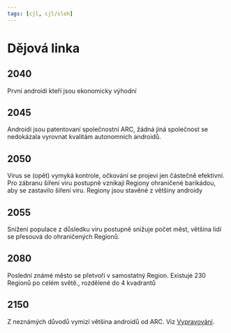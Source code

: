 ```yaml
---
tags: [cjl, cjl/sloh]
---
```

# Dějová linka
## 2040
První androidi kteří jsou ekonomicky výhodní
## 2045
Androidi jsou patentovaní společnostní ARC, žádná jiná společnost se nedokázala vyrovnat kvalitám autonomních androidů.
## 2050
Virus se (opět) vymyká kontrole, očkování se projeví jen částečně efektivní.
Pro zábranu šíření viru postupně vznikají Regiony ohraničené barikádou, aby se zastavilo šíření viru.
Regiony jsou stavěné z většiny androidy
## 2055
Snížení populace z důsledku viru postupně snižuje počet měst, většina lidí se přesouvá do ohraničených Regionů.
## 2080
Poslední známé město se přetvoří v samostatný Region.
Existuje 230 Regionů po celém světě., rozdělené do 4 kvadrantů
## 2150
Z neznámých důvodů vymizí většina androidů od ARC. Viz [Vypravování](./Vypravování.md).